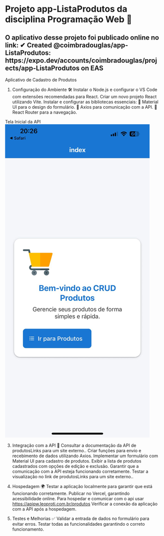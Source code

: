 <h1>Projeto app-ListaProdutos da disciplina Programação Web 👋</h1>

<h2>O aplicativo desse projeto foi publicado online no link: ✔ Created @coimbradouglas/app-ListaProdutos: https://expo.dev/accounts/coimbradouglas/projects/app-ListaProdutos on EAS</h2>

Aplicativo de Cadastro de Produtos

1. Configuração do Ambiente 🛠️
Instalar o Node.js e configurar o VS Code com extensões recomendadas para React.
Criar um novo projeto React utilizando Vite.
Instalar e configurar as bibliotecas essenciais:
🎨 Material UI para o design do formulário.
🔗 Axios para comunicação com a API.
🚀 React Router para a navegação.


Tela Inicial da API
![Descrição da imagem](prints/tela1mobile.jpg)

3. Integração com a API 🔄
Consultar a documentação da API de produtosLinks para um site externo..
Criar funções para envio e recebimento de dados utilizando Axios.
Implementar um formulário com Material UI para cadastro de produtos.
Exibir a lista de produtos cadastrados com opções de edição e exclusão.
Garantir que a comunicação com a API esteja funcionando corretamente.
Testar a visualização no link de produtosLinks para um site externo..

5. Hospedagem 🌍
Testar a aplicação localmente para garantir que está funcionando corretamente.
Publicar no Vercel, garantindo acessibilidade online.  Para hospedar e comunicar com o api usar https://apipw.leoproti.com.br/produtos
Verificar a conexão da aplicação com a API após a hospedagem.

7. Testes e Melhorias ✅
Validar a entrada de dados no formulário para evitar erros.
Testar todas as funcionalidades garantindo o correto funcionamento.
